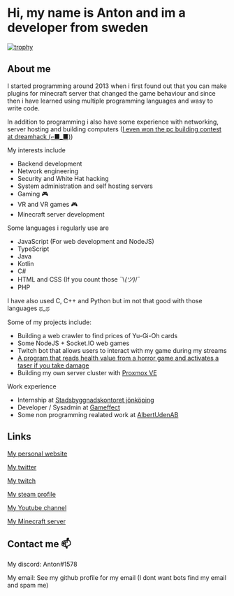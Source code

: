 # Hi, my name is Anton and im a developer from sweden

[![trophy](https://github-profile-trophy.vercel.app/?username=AntonUden&theme=onedark)](https://github.com/ryo-ma/github-profile-trophy)

## About me
I started programming around 2013 when i first found out that you can make plugins for minecraft server that changed the game behaviour and since then i have learned using multiple programming languages and wasy to write code.

In addition to programming i also have some experience with networking, server hosting and building computers ([I even won the pc building contest at dreamhack (⌐■_■)](https://www.youtube.com/watch?v=ZYEqT4-H9l0))

My interests include
* Backend development
* Network engineering
* Security and White Hat hacking
* System administration and self hosting servers
* Gaming 🎮
* VR and VR games 🎮
* Minecraft server development

Some languages i regularly use are
* JavaScript (For web development and NodeJS)
* TypeScript
* Java
* Kotlin
* C#
* HTML and CSS (If you count those ¯\\_(ツ)_/¯
* PHP

I have also used C, C++ and Python but im not that good with those languages ಥ_ಥ

Some of my projects include:
* Building a web crawler to find prices of Yu-Gi-Oh cards
* Some NodeJS + Socket.IO web games
* Twitch bot that allows users to interact with my game during my streams
* [A program that reads health value from a horror game and activates a taser if you take damage](https://www.youtube.com/watch?v=0vEdrjl_hXQ)
* Building my own server cluster with [Proxmox VE](https://www.proxmox.com/en/proxmox-ve)

Work experience
* Internship at [Stadsbyggnadskontoret jönköping](https://www.jonkoping.se/kommunpolitik/kommunensorganisation/forvaltningar/stadsbyggnadskontoret.4.74fef9ab15548f0b8001a08.html)
* Developer / Sysadmin at [Gameffect](https://gameffect.se/esport/)
* Some non programming realated work at [AlbertUdenAB](http://albertsbettskenor.se/)

## Links
[My personal website](https://zeeraa.net/)

[My twitter](https://twitter.com/Zeeraa01)

[My twitch](https://www.twitch.tv/zeeraa01)

[My steam profile](https://steamcommunity.com/id/zeeraa)

[My Youtube channel](https://www.youtube.com/channel/UCauGNpV-x1Df-nVy52tRpwA)

[My Minecraft server](https://novauniverse.net/)

## Contact me 📫
My discord: Anton#1578

My email: See my github profile for my email (I dont want bots find my email and spam me)
